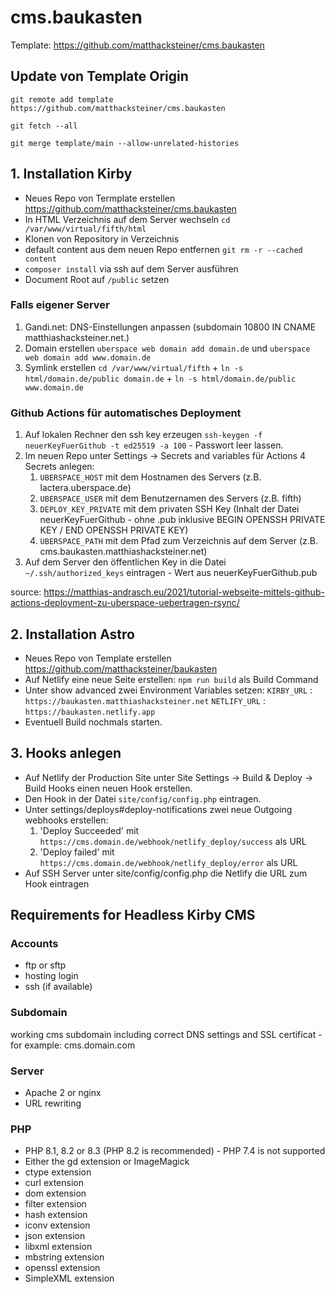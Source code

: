 # cms.baukasten

Template: https://github.com/matthacksteiner/cms.baukasten

## Update von Template Origin

`git remote add template https://github.com/matthacksteiner/cms.baukasten`

`git fetch --all`

`git merge template/main --allow-unrelated-histories`

## 1. Installation Kirby

- Neues Repo von Termplate erstellen https://github.com/matthacksteiner/cms.baukasten
- In HTML Verzeichnis auf dem Server wechseln `cd /var/www/virtual/fifth/html`
- Klonen von Repository in Verzeichnis
- default content aus dem neuen Repo entfernen `git rm -r --cached content`
- `composer install` via ssh auf dem Server ausführen
- Document Root auf `/public` setzen

### Falls eigener Server

1. Gandi.net: DNS-Einstellungen anpassen (subdomain 10800 IN CNAME matthiashacksteiner.net.)
2. Domain erstellen `uberspace web domain add domain.de` und `uberspace web domain add www.domain.de`
3. Symlink erstellen `cd /var/www/virtual/fifth` + `ln -s html/domain.de/public domain.de` + `ln -s html/domain.de/public www.domain.de`

### Github Actions für automatisches Deployment

1. Auf lokalen Rechner den ssh key erzeugen `ssh-keygen -f neuerKeyFuerGithub -t ed25519 -a 100` - Passwort leer lassen.
2. Im neuen Repo unter Settings -> Secrets and variables für Actions 4 Secrets anlegen:
   1. `UBERSPACE_HOST` mit dem Hostnamen des Servers (z.B. lactera.uberspace.de)
   2. `UBERSPACE_USER` mit dem Benutzernamen des Servers (z.B. fifth)
   3. `DEPLOY_KEY_PRIVATE` mit dem privaten SSH Key (Inhalt der Datei neuerKeyFuerGithub - ohne .pub inklusive BEGIN OPENSSH PRIVATE KEY / END OPENSSH PRIVATE KEY)
   4. `UBERSPACE_PATH` mit dem Pfad zum Verzeichnis auf dem Server (z.B. cms.baukasten.matthiashacksteiner.net)
3. Auf dem Server den öffentlichen Key in die Datei `~/.ssh/authorized_keys` eintragen - Wert aus neuerKeyFuerGithub.pub

source: https://matthias-andrasch.eu/2021/tutorial-webseite-mittels-github-actions-deployment-zu-uberspace-uebertragen-rsync/

## 2. Installation Astro

- Neues Repo von Template erstellen https://github.com/matthacksteiner/baukasten
- Auf Netlify eine neue Seite erstellen: `npm run build` als Build Command
- Unter show advanced zwei Environment Variables setzen:
  `KIRBY_URL` : `https://baukasten.matthiashacksteiner.net`
  `NETLIFY_URL` : `https://baukasten.netlify.app`
- Eventuell Build nochmals starten.

## 3. Hooks anlegen

- Auf Netlify der Production Site unter Site Settings -> Build & Deploy -> Build Hooks einen neuen Hook erstellen.
- Den Hook in der Datei `site/config/config.php` eintragen.
- Unter settings/deploys#deploy-notifications zwei neue Outgoing webhooks erstellen:
  1. 'Deploy Succeeded' mit `https://cms.domain.de/webhook/netlify_deploy/success` als URL
  2. 'Deploy failed' mit `https://cms.domain.de/webhook/netlify_deploy/error` als URL
- Auf SSH Server unter site/config/config.php die Netlify die URL zum Hook eintragen

## Requirements for Headless Kirby CMS

### Accounts

- ftp or sftp
- hosting login
- ssh (if available)

### Subdomain

working cms subdomain including correct DNS settings and SSL certificat - for example: cms.domain.com

### Server

- Apache 2 or nginx
- URL rewriting

### PHP

- PHP 8.1, 8.2 or 8.3 (PHP 8.2 is recommended) - PHP 7.4 is not supported
- Either the gd extension or ImageMagick
- ctype extension
- curl extension
- dom extension
- filter extension
- hash extension
- iconv extension
- json extension
- libxml extension
- mbstring extension
- openssl extension
- SimpleXML extension
